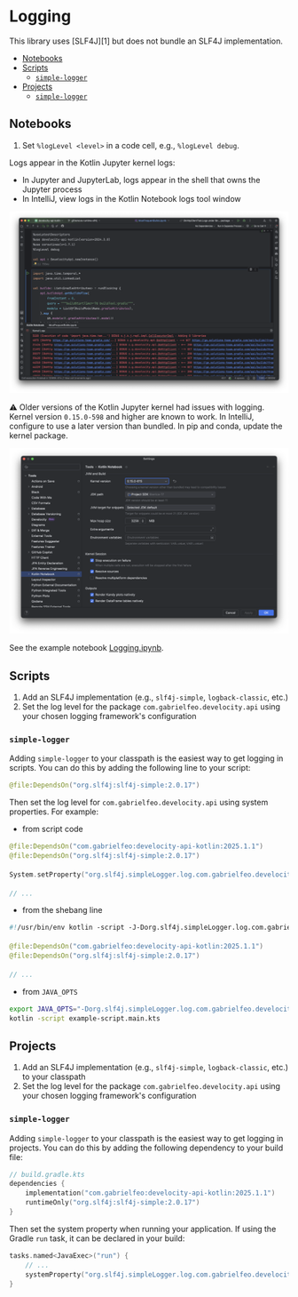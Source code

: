 # Logging

This library uses [SLF4J][1] but does not bundle an SLF4J implementation.

- [Notebooks](#notebooks)
- [Scripts](#scripts)
    - [`simple-logger`](#simple-logger)
- [Projects](#projects)
    - [`simple-logger`](#simple-logger-1)

## Notebooks

1. Set `%logLevel <level>` in a code cell, e.g., `%logLevel debug`.

Logs appear in the Kotlin Jupyter kernel logs:

- In Jupyter and JupyterLab, logs appear in the shell that owns the Jupyter process
- In IntelliJ, view logs in the Kotlin Notebook logs tool window

![IntelliJ Kotlin Notebook logs tool window](media/IntelliJKernelLogs.png)

⚠️ Older versions of the Kotlin Jupyter kernel had issues with logging. Kernel version `0.15.0-598` and higher are known to work. In IntelliJ, configure to use a later version than bundled. In pip and conda, update the kernel package.

![IntelliJ Kotlin Jupyter kernel version configuration](media/IntelliJKernelSettings.png)

See the example notebook [Logging.ipynb](../examples/example-notebooks/Logging.ipynb).

## Scripts

1. Add an SLF4J implementation (e.g., `slf4j-simple`, `logback-classic`, etc.)
2. Set the log level for the package `com.gabrielfeo.develocity.api` using your chosen logging framework's configuration

### `simple-logger`

Adding `simple-logger` to your classpath is the easiest way to get logging in scripts. You can do this by adding the following line to your script:

```kotlin
@file:DependsOn("org.slf4j:slf4j-simple:2.0.17")
```

Then set the log level for `com.gabrielfeo.develocity.api` using system properties. For example:

- from script code

```kotlin
@file:DependsOn("com.gabrielfeo:develocity-api-kotlin:2025.1.1")
@file:DependsOn("org.slf4j:slf4j-simple:2.0.17")

System.setProperty("org.slf4j.simpleLogger.log.com.gabrielfeo.develocity.api", "debug")

// ...
```

- from the shebang line

```kotlin
#!/usr/bin/env kotlin -script -J-Dorg.slf4j.simpleLogger.log.com.gabrielfeo.develocity.api=debug

@file:DependsOn("com.gabrielfeo:develocity-api-kotlin:2025.1.1")
@file:DependsOn("org.slf4j:slf4j-simple:2.0.17")

// ...
```

- from `JAVA_OPTS`

```bash
export JAVA_OPTS="-Dorg.slf4j.simpleLogger.log.com.gabrielfeo.develocity.api=debug"
kotlin -script example-script.main.kts
```

## Projects

1. Add an SLF4J implementation (e.g., `slf4j-simple`, `logback-classic`, etc.) to your classpath
2. Set the log level for the package `com.gabrielfeo.develocity.api` using your chosen logging framework's configuration

### `simple-logger`

Adding `simple-logger` to your classpath is the easiest way to get logging in projects. You can do this by adding the following dependency to your build file:

```kotlin
// build.gradle.kts
dependencies {
    implementation("com.gabrielfeo:develocity-api-kotlin:2025.1.1")
    runtimeOnly("org.slf4j:slf4j-simple:2.0.17")
}
```

Then set the system property when running your application. If using the Gradle `run` task, it can be declared in your build:

```kotlin
tasks.named<JavaExec>("run") {
    // ...
    systemProperty("org.slf4j.simpleLogger.log.com.gabrielfeo.develocity.api", "debug")
}
```

[0]: https://www.slf4j.org/
